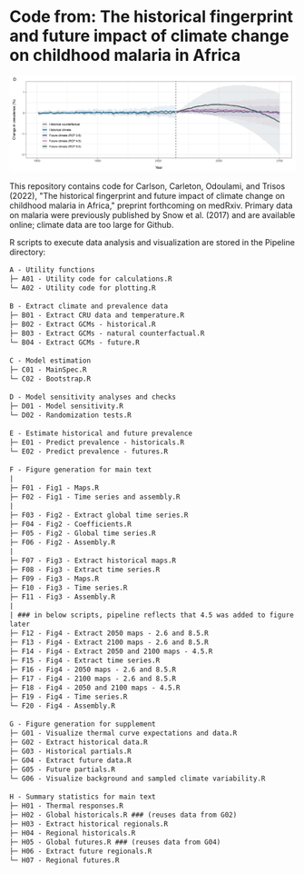 # Code from: The historical fingerprint and future impact of climate change on childhood malaria in Africa

![banner](https://github.com/cjcarlson/falciparum/blob/master/TempFiles/GithubPreview.jpg)

This repository contains code for Carlson, Carleton, Odoulami, and Trisos (2022), "The historical fingerprint and future impact of climate change on childhood malaria in Africa," preprint forthcoming on medRxiv. Primary data on malaria were previously published by Snow et al. (2017) and are available online; climate data are too large for Github.

R scripts to execute data analysis and visualization are stored in the Pipeline directory:

```
A - Utility functions
├─ A01 - Utility code for calculations.R
└─ A02 - Utility code for plotting.R

B - Extract climate and prevalence data
├─ B01 - Extract CRU data and temperature.R
├─ B02 - Extract GCMs - historical.R
├─ B03 - Extract GCMs - natural counterfactual.R
└─ B04 - Extract GCMs - future.R

C - Model estimation
├─ C01 - MainSpec.R
└─ C02 - Bootstrap.R 

D - Model sensitivity analyses and checks
├─ D01 - Model sensitivity.R
└─ D02 - Randomization tests.R

E - Estimate historical and future prevalence
├─ E01 - Predict prevalence - historicals.R
└─ E02 - Predict prevalence - futures.R

F - Figure generation for main text
|
├─ F01 - Fig1 - Maps.R
├─ F02 - Fig1 - Time series and assembly.R
|
├─ F03 - Fig2 - Extract global time series.R
├─ F04 - Fig2 - Coefficients.R
├─ F05 - Fig2 - Global time series.R
├─ F06 - Fig2 - Assembly.R
| 
├─ F07 - Fig3 - Extract historical maps.R
├─ F08 - Fig3 - Extract time series.R
├─ F09 - Fig3 - Maps.R
├─ F10 - Fig3 - Time series.R
├─ F11 - Fig3 - Assembly.R
|
| ### in below scripts, pipeline reflects that 4.5 was added to figure later
├─ F12 - Fig4 - Extract 2050 maps - 2.6 and 8.5.R
├─ F13 - Fig4 - Extract 2100 maps - 2.6 and 8.5.R
├─ F14 - Fig4 - Extract 2050 and 2100 maps - 4.5.R
├─ F15 - Fig4 - Extract time series.R
├─ F16 - Fig4 - 2050 maps - 2.6 and 8.5.R
├─ F17 - Fig4 - 2100 maps - 2.6 and 8.5.R
├─ F18 - Fig4 - 2050 and 2100 maps - 4.5.R
├─ F19 - Fig4 - Time series.R
└─ F20 - Fig4 - Assembly.R

G - Figure generation for supplement
├─ G01 - Visualize thermal curve expectations and data.R
├─ G02 - Extract historical data.R
├─ G03 - Historical partials.R
├─ G04 - Extract future data.R
├─ G05 - Future partials.R
└─ G06 - Visualize background and sampled climate variability.R

H - Summary statistics for main text
├─ H01 - Thermal responses.R
├─ H02 - Global historicals.R ### (reuses data from G02)
├─ H03 - Extract historical regionals.R
├─ H04 - Regional historicals.R
├─ H05 - Global futures.R ### (reuses data from G04)
├─ H06 - Extract future regionals.R
└─ H07 - Regional futures.R
```
